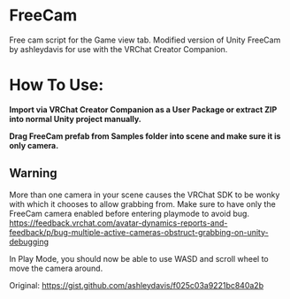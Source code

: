 # FreeCam
Free cam script for the Game view tab. Modified version of Unity FreeCam by ashleydavis for use with the VRChat Creator Companion.

# How To Use:
**Import via VRChat Creator Companion as a User Package or extract ZIP into normal Unity project manually.**

**Drag FreeCam prefab from Samples folder into scene and make sure it is only camera.**

## Warning
More than one camera in your scene causes the VRChat SDK to be wonky with which it chooses to allow grabbing from.
Make sure to have only the FreeCam camera enabled before entering playmode to avoid bug.
https://feedback.vrchat.com/avatar-dynamics-reports-and-feedback/p/bug-multiple-active-cameras-obstruct-grabbing-on-unity-debugging

In Play Mode, you should now be able to use WASD and scroll wheel to move the camera around.

Original:
https://gist.github.com/ashleydavis/f025c03a9221bc840a2b
